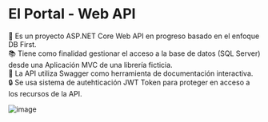 # El Portal - Web API
💾 Es un proyecto ASP.NET Core Web API en progreso basado en el enfoque DB First.<br>
📚 Tiene como finalidad gestionar el acceso a la base de datos (SQL Server) desde una Aplicación MVC de una librería ficticia.<br>
📑 La API utiliza Swagger como herramienta de documentación interactiva.<br>
🔒 Se usa sistema de autehticación JWT Token para proteger en acceso a los recursos de la API.

![image](https://github.com/PintoDaniela/LibreriaElPortal-WebAPI/assets/102257752/7ca86d5a-9d6e-4084-b538-f7a496891700)
